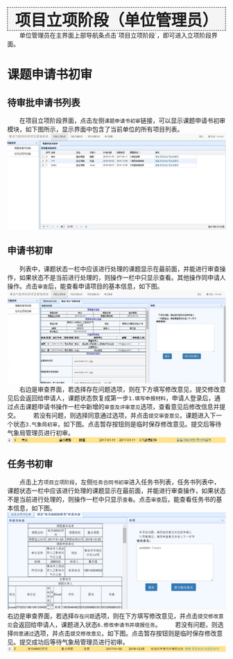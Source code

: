 <div style="text-align:center;border:1px dashed   #000; font-size:36px;font-weight:800;background-color:#F5F5F5">
项目立项阶段（单位管理员）
</div>
　　单位管理员在主界面上部导航条点击`项目立项阶段`，即可进入立项阶段界面。

# 课题申请书初审
## 待审批申请书列表
　　在项目立项阶段界面，点击左侧`课题申请书初审`链接，可以显示课题申请书初审模块，如下图所示，显示界面中包含了当前单位的所有项目列表。
![单位管理员初审](../images/requisition/unitRequisitionApply.jpg)

## 申请书初审
　　列表中，课题状态一栏中应该进行处理的课题显示在最前面，并能进行审查操作，如果状态不是当前进行处理的，则操作一栏中只显示查看。其他操作同申请人操作。点击`审查`后，能查看申请项目的基本信息，如下图。
![审查](../images/requisition/unitExame.jpg)   
　　右边是审查界面，若选择存在问题选项，则在下方填写修改意见，提交修改意见后会返回给申请人，课题状态恢复成第一步`1.填写申报材料`，申请人登录后，通过点击课题申请书操作一栏中新增的`审查及评审意见`选项，查看意见后修改信息并提交。
　　若没有问题，则选择同意通过选项，并点击`提交审查意见`，课题进入下一个状态`3.气象局初审`，如下图。点击暂存按钮则是临时保存修改意见。提交后等待气象局管理员进行初审。
![课状态转变](../images/requisition/unit3.jpg)  

## 任务书初审
　　点击上方`项目立项阶段`，左侧`任务合同书初审`进入任务书列表，任务书列表中，课题状态一栏中应该进行处理的课题显示在最前面，并能进行审查操作，如果状态不是当前进行处理的，则操作一栏中只显示`查看`。点击`审查`后，能查看任务书的基本信息，如下图。
![](assets/markdown-img-paste-20170803092504781.png)
　　右边是审查界面，若选择`存在问题`选项，则在下方填写修改意见，并点击`提交修改意见`会返回给申请人，课题进入状态`6.修改申请书并填报任务`。
　　若没有问题，则选择`同意通过`选项，并点击`提交修改意见`，如下图。点击暂存按钮则是临时保存修改意见。提交成功后等待气象局管理员进行初审。
![](assets/markdown-img-paste-20170803092753125.png)
